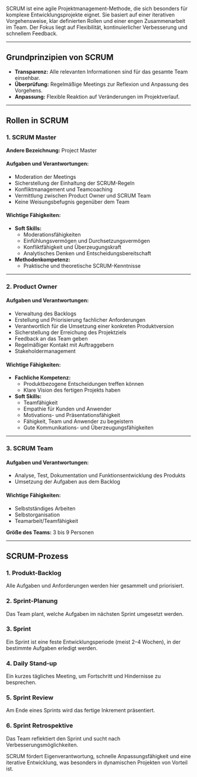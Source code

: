 SCRUM ist eine agile Projektmanagement-Methode, die sich besonders für komplexe Entwicklungsprojekte eignet. Sie basiert auf einer iterativen Vorgehensweise, klar definierten Rollen und einer engen Zusammenarbeit im Team. Der Fokus liegt auf Flexibilität, kontinuierlicher Verbesserung und schnellem Feedback.

---

## Grundprinzipien von SCRUM

- **Transparenz:** Alle relevanten Informationen sind für das gesamte Team einsehbar.
- **Überprüfung:** Regelmäßige Meetings zur Reflexion und Anpassung des Vorgehens.
- **Anpassung:** Flexible Reaktion auf Veränderungen im Projektverlauf.

---

## Rollen in SCRUM

### 1. SCRUM Master

**Andere Bezeichnung:** Project Master

#### Aufgaben und Verantwortungen:

- Moderation der Meetings
- Sicherstellung der Einhaltung der SCRUM-Regeln
- Konfliktmanagement und Teamcoaching
- Vermittlung zwischen Product Owner und SCRUM Team
- Keine Weisungsbefugnis gegenüber dem Team

#### Wichtige Fähigkeiten:

- **Soft Skills:**
    - Moderationsfähigkeiten
    - Einfühlungsvermögen und Durchsetzungsvermögen
    - Konfliktfähigkeit und Überzeugungskraft
    - Analytisches Denken und Entscheidungsbereitschaft
- **Methodenkompetenz:**
    - Praktische und theoretische SCRUM-Kenntnisse

---

### 2. Product Owner

#### Aufgaben und Verantwortungen:

- Verwaltung des Backlogs
- Erstellung und Priorisierung fachlicher Anforderungen
- Verantwortlich für die Umsetzung einer konkreten Produktversion
- Sicherstellung der Erreichung des Projektziels
- Feedback an das Team geben
- Regelmäßiger Kontakt mit Auftraggebern
- Stakeholdermanagement

#### Wichtige Fähigkeiten:

- **Fachliche Kompetenz:**
    - Produktbezogene Entscheidungen treffen können
    - Klare Vision des fertigen Projekts haben
- **Soft Skills:**
    - Teamfähigkeit
    - Empathie für Kunden und Anwender
    - Motivations- und Präsentationsfähigkeit
    - Fähigkeit, Team und Anwender zu begeistern
    - Gute Kommunikations- und Überzeugungsfähigkeiten

---

### 3. SCRUM Team

#### Aufgaben und Verantwortungen:

- Analyse, Test, Dokumentation und Funktionsentwicklung des Produkts
- Umsetzung der Aufgaben aus dem Backlog

#### Wichtige Fähigkeiten:

- Selbstständiges Arbeiten
- Selbstorganisation
- Teamarbeit/Teamfähigkeit

**Größe des Teams:** 3 bis 9 Personen

---

## SCRUM-Prozess

### 1. Produkt-Backlog

Alle Aufgaben und Anforderungen werden hier gesammelt und priorisiert.

### 2. Sprint-Planung

Das Team plant, welche Aufgaben im nächsten Sprint umgesetzt werden.

### 3. Sprint

Ein Sprint ist eine feste Entwicklungsperiode (meist 2–4 Wochen), in der bestimmte Aufgaben erledigt werden.

### 4. Daily Stand-up

Ein kurzes tägliches Meeting, um Fortschritt und Hindernisse zu besprechen.

### 5. Sprint Review

Am Ende eines Sprints wird das fertige Inkrement präsentiert.

### 6. Sprint Retrospektive

Das Team reflektiert den Sprint und sucht nach Verbesserungsmöglichkeiten.

SCRUM fördert Eigenverantwortung, schnelle Anpassungsfähigkeit und eine iterative Entwicklung, was besonders in dynamischen Projekten von Vorteil ist.